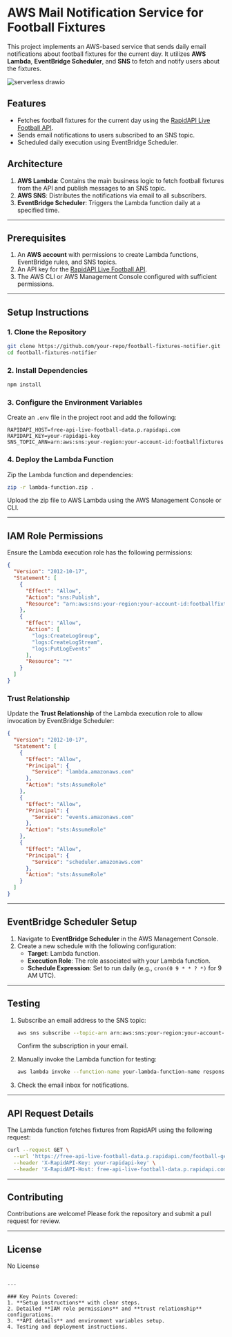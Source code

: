 # AWS Mail Notification Service for Football Fixtures

This project implements an AWS-based service that sends daily email notifications about football fixtures for the current day. It utilizes **AWS Lambda**, **EventBridge Scheduler**, and **SNS** to fetch and notify users about the fixtures.

![serverless drawio](https://github.com/user-attachments/assets/f58d8bac-19a7-42de-8336-7bac5bbddc4f)

## Features

- Fetches football fixtures for the current day using the [RapidAPI Live Football API](https://rapidapi.com/).
- Sends email notifications to users subscribed to an SNS topic.
- Scheduled daily execution using EventBridge Scheduler.

## Architecture

1. **AWS Lambda**: Contains the main business logic to fetch football fixtures from the API and publish messages to an SNS topic.
2. **AWS SNS**: Distributes the notifications via email to all subscribers.
3. **EventBridge Scheduler**: Triggers the Lambda function daily at a specified time.

---

## Prerequisites

1. An **AWS account** with permissions to create Lambda functions, EventBridge rules, and SNS topics.
2. An API key for the [RapidAPI Live Football API](https://rapidapi.com/).
3. The AWS CLI or AWS Management Console configured with sufficient permissions.

---

## Setup Instructions

### 1. Clone the Repository

```bash
git clone https://github.com/your-repo/football-fixtures-notifier.git
cd football-fixtures-notifier
```

### 2. Install Dependencies

```bash
npm install
```

### 3. Configure the Environment Variables

Create an `.env` file in the project root and add the following:

```env
RAPIDAPI_HOST=free-api-live-football-data.p.rapidapi.com
RAPIDAPI_KEY=your-rapidapi-key
SNS_TOPIC_ARN=arn:aws:sns:your-region:your-account-id:footballfixtures
```

### 4. Deploy the Lambda Function

Zip the Lambda function and dependencies:

```bash
zip -r lambda-function.zip .
```

Upload the zip file to AWS Lambda using the AWS Management Console or CLI.

---

## IAM Role Permissions

Ensure the Lambda execution role has the following permissions:

```json
{
  "Version": "2012-10-17",
  "Statement": [
    {
      "Effect": "Allow",
      "Action": "sns:Publish",
      "Resource": "arn:aws:sns:your-region:your-account-id:footballfixtures"
    },
    {
      "Effect": "Allow",
      "Action": [
        "logs:CreateLogGroup",
        "logs:CreateLogStream",
        "logs:PutLogEvents"
      ],
      "Resource": "*"
    }
  ]
}
```

### Trust Relationship

Update the **Trust Relationship** of the Lambda execution role to allow invocation by EventBridge Scheduler:

```json
{
  "Version": "2012-10-17",
  "Statement": [
    {
      "Effect": "Allow",
      "Principal": {
        "Service": "lambda.amazonaws.com"
      },
      "Action": "sts:AssumeRole"
    },
    {
      "Effect": "Allow",
      "Principal": {
        "Service": "events.amazonaws.com"
      },
      "Action": "sts:AssumeRole"
    },
    {
      "Effect": "Allow",
      "Principal": {
        "Service": "scheduler.amazonaws.com"
      },
      "Action": "sts:AssumeRole"
    }
  ]
}
```

---

## EventBridge Scheduler Setup

1. Navigate to **EventBridge Scheduler** in the AWS Management Console.
2. Create a new schedule with the following configuration:
   - **Target**: Lambda function.
   - **Execution Role**: The role associated with your Lambda function.
   - **Schedule Expression**: Set to run daily (e.g., `cron(0 9 * * ? *)` for 9 AM UTC).

---

## Testing

1. Subscribe an email address to the SNS topic:
   ```bash
   aws sns subscribe --topic-arn arn:aws:sns:your-region:your-account-id:footballfixtures --protocol email --notification-endpoint your-email@example.com
   ```
   Confirm the subscription in your email.

2. Manually invoke the Lambda function for testing:
   ```bash
   aws lambda invoke --function-name your-lambda-function-name response.json
   ```

3. Check the email inbox for notifications.

---

## API Request Details

The Lambda function fetches fixtures from RapidAPI using the following request:

```bash
curl --request GET \
  --url 'https://free-api-live-football-data.p.rapidapi.com/football-get-matches-by-date?date=YYYYMMDD' \
  --header 'X-RapidAPI-Key: your-rapidapi-key' \
  --header 'X-RapidAPI-Host: free-api-live-football-data.p.rapidapi.com'
```

---

## Contributing

Contributions are welcome! Please fork the repository and submit a pull request for review.

---

## License

No License
```

---

### Key Points Covered:
1. **Setup instructions** with clear steps.
2. Detailed **IAM role permissions** and **trust relationship** configurations.
3. **API details** and environment variables setup.
4. Testing and deployment instructions.

```
